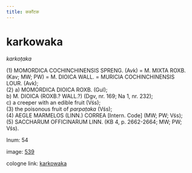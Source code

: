 ```yaml
---
title: कर्कोटक
---
```


# karkowaka

<i>karkoṭaka</i>  <div n="P" />(1) <bot>MOMORDICA COCHINCHINENSIS SPRENG.</bot> (Avk) = <bot>M. MIXTA ROXB.</bot> <div n="lb" />(Kav; MW; PW) = <bot>M. DIOICA WALL.</bot> = <bot>MURICIA COCHINCHINENSIS <div n="lb" />LOUR.</bot> (Avk); <div n="P" />(2) a) <bot>MOMORDICA DIOICA ROXB.</bot> (Gul); <div n="lb" />b) <bot>M. DIOICA</bot> (<bot>ROXB.</bot>? <bot>WALL.</bot>?) (Dgv, nr. 169; Na 1, nr. 232); <div n="lb" />c) a creeper with an edible fruit (Vśs); <div n="P" />(3) the poisonous fruit of <i>parpaṭaka</i> (Vśs); <div n="P" />(4) <bot>AEGLE MARMELOS (LINN.) CORREA</bot> [Intern. Code] (MW; PW; Vśs); <div n="P" />(5) <bot>SACCHARUM OFFICINARUM LINN.</bot> (KB 4, p. 2662-2664; MW; PW; <div n="lb" />Vśs).

lnum: 54

image: [539](https://www.sanskrit-lexicon.uni-koeln.de/scans/csl-apidev/servepdf.php?dict=snp&page=539)

cologne link: [karkowaka](https://sanskrit-lexicon.uni-koeln.de/scans/csl-apidev/getword.php?dict=snp&key=karkowaka)

